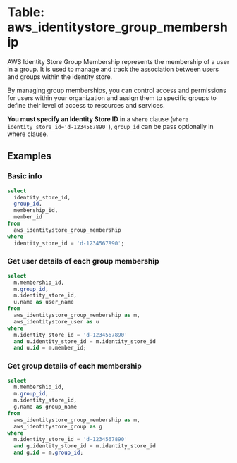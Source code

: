 # Table: aws_identitystore_group_membership

AWS Identity Store Group Membership represents the membership of a user in a group. It is used to manage and track the association between users and groups within the identity store.

By managing group memberships, you can control access and permissions for users within your organization and assign them to specific groups to define their level of access to resources and services.

**You must specify an Identity Store ID** in a `where` clause (`where identity_store_id='d-1234567890'`), `group_id` can be pass optionally in where clause.

## Examples

### Basic info

```sql
select
  identity_store_id,
  group_id,
  membership_id,
  member_id
from
  aws_identitystore_group_membership
where 
  identity_store_id = 'd-1234567890';
```

### Get user details of each group membership

```sql
select
  m.membership_id,
  m.group_id,
  m.identity_store_id,
  u.name as user_name 
from
  aws_identitystore_group_membership as m,
  aws_identitystore_user as u 
where
  m.identity_store_id = 'd-1234567890' 
  and u.identity_store_id = m.identity_store_id 
  and u.id = m.member_id;
```

### Get group details of each membership

```sql
select
  m.membership_id,
  m.group_id,
  m.identity_store_id,
  g.name as group_name
from
  aws_identitystore_group_membership as m,
  aws_identitystore_group as g
where
  m.identity_store_id = 'd-1234567890'
  and g.identity_store_id = m.identity_store_id
  and g.id = m.group_id;
```

